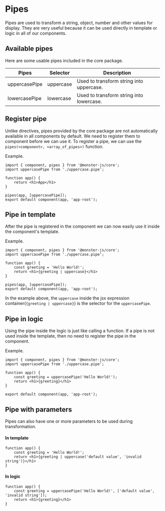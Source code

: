 # Pipes

Pipes are used to transform a string, object, number and other values for display.
They are very useful because it can be used directly in template or logic in all of our components.

## Available pipes

Here are some usable pipes included in the core package.

| Pipes | Selector| Description |
| --- | --- | --- |
| uppercasePipe | uppercase | Used to transform string into uppercase. |
| lowercasePipe | lowercase | Used to transform string into lowercase. |

## Register pipe

Unlike directives, pipes provided by the core package are not automatically available in all components by default.
We need to register them to component before we can use it.
To register a pipe, we can use the `pipes(<component>, <array_of_pipes>)` function.

Example.

```tsx
import { component, pipes } from '@monster-js/core';
import uppercasePipe from './uppercase.pipe';

function app() {
    return <h1>App</h1>
}

pipes(app, [uppercasePipe]);
export default component(app, 'app-root');
```

## Pipe in template

After the pipe is registered in the component we can now easily use it inside the component's template.

Example.

```tsx
import { component, pipes } from '@monster-js/core';
import uppercasePipe from './uppercase.pipe';

function app() {
    const greeting = 'Hello World!';
    return <h1>{greeting | uppercase}</h1>
}

pipes(app, [uppercasePipe]);
export default component(app, 'app-root');
```

In the example above, the `uppercase` inside the jsx expression container(`{greeting | uppercase}`) is the selector for the `uppercasePipe`.

## Pipe in logic

Using the pipe inside the logic is just like calling a function.
If a pipe is not used inside the template, then no need to register the pipe in the component.

Example.

```tsx
import { component, pipes } from '@monster-js/core';
import uppercasePipe from './uppercase.pipe';

function app() {
    const greeting = uppercasePipe('Hello World!');
    return <h1>{greeting}</h1>
}

export default component(app, 'app-root');
```

## Pipe with parameters

Pipes can also have one or more parameters to be used during transformation.

#### In template

```tsx
function app() {
    const greeting = 'Hello World!';
    return <h1>{greeting | uppercase('default value', 'invalid string')}</h1>
}
```

#### In logic

```tsx
function app() {
    const greeting = uppercasePipe('Hello World!', ['default value', 'invalid string']);
    return <h1>{greeting}</h1>
}
```
